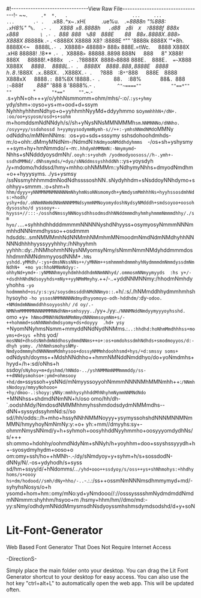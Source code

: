 #!--------------------------------View Raw File---------------------------------!-
~~.`      .*  *.   .                        ...     ...              ...       .-
.    `.x88`.`^x~`.`xH(`      `.ue%u.`  `.=*8888n  "%888:`     .x`H8%"    "`%.  .-
.   `X888` x`8`.`8888h`   .d`88`  z`8i`  X  ?`8888f` `888x`   x`888`         \ .-
.  `*888*` `888`  %`88`  `888E`    `88`  `88`x.`8888X`.`888`> `X888X 8*8888k  \.-
.  <8888X X8888   X8?    :8888E    ^""  '8888k 8888X  '"*8h.  8888X<~`  `8888L`.-
. `X8888>  48888> 888`x`  888E.=tWc.`   `8888 X888X   .xH8    88888!    .!8** `.-
. `X8888`> `88888`.`8898  888N`   `888`   `8" X888!   888X`   `88888!.*888x`   .-
. `?8888X` `8888`>`8888   888E`.  `888E`.  =~`X888   X888X`   `*8888`.  `8888L`.-
.  `8888X`  `8888`.`888`,`8888E`  `8888`   `h`.`8*`.`!888X` .x.`888X`. .`X888X`.-
.   `?888`  `:8`*"`888`   `888E`  `8888`  `X888xX`   `8888`.: `88%8X    !8888` .-
.      `88`.  `:88%`       `88&`. `888`  :~`888f`     `*888*"  '888   8  '8888%.-
`.        ^"~====""           ""==*""        ""        `"`      "*=="     ""`.~.-
.s+yhN+oh+++y/o/yhhNsmmomm+ohm/mhs/-:o/.`:ys+yhmy `ydy/shm+:oyso+ys+m+ood+d+ssym
NyhhhyhhhmNdhyo+o+yyhhmhNyyMd+ddyyhmmo so`ymmhhhN+/dN+. :oo/oo+ysyosm/osd+s+sohm
`m+homddsmNdNNdyh/s//sh+yNysNNsMMNMMMh`sm`.`NNMNNNo/dNNho.`  `/osyy+yy/ssdohossd
h+yymyysodymmNymh-s//++:-ymhsNNmdNMd`oMMNy odNddho/mMNmNNms:` `:os+yo+sds+sssymy
sshsdohoohdmhds-m:/o+ohh:.dMmyMNdNm-/NdmdN:`hNdmyooNMddhdyhmms  `-/os+sh+yshysmy
++sym+hy+hmNmmdo/+-m:`.hhdymhMMNmN:-Nmymymd`-Nhhs+sNNdddyoysdmNh/``.ooyh:s+yohdh
/yodmodyoososs//h-.ymh+-ssdhdMMNd/.dNhsmymds/+dyo/sNNddmssyshhddNh:``:ys+yoysdyh
/y+mdomo/hddssd/hmy+mhho:ohNMMMm::yNdhymyNhhs+dmyodNmdhm+o++hyyysyms. ./ys+ysmsy
/ssNssmyhhhmmdmNodNdhssssoshNN`.`sNydyhhdm+sNsddoyNNhdymo+sohhyy+smmm`.`:o+shm+h
`hhm/dyyy+yNNMMNMNMNNNNNmNhyhmNsoNNsmomydh+yNmdysmMmhhhNs+hyyhssosdmhNds:+hodh/ 
yshy+do/.oNNmNNmNdNNmNNNMMNdsymmNMNoyomydoshNydsyNMdddh+smdsoyoo+oosohdysossho/d
yssooy+--hyyss+//:::-/osshdNmssyNNNoysdhhsodmsdhhNNddmmmdhyhmhyhmmmNmmmdhhy/./sm
hyo/.`...+syhhhdhhdddmmmmNNNNNyshdNhyyss+osymyosyNmmmNNNmmhhdNNNmmdhysso++osdmmm
hdsdds:..smNMMMmhNdNNMmhNMmhmMNmoodmNmdNdmNMdhyhhNNNNNdhhhhyyssyyyhhhy:/hNhyyhmh
yyhhh::dy:./hNMhohmhNNysNMyomsyNmy/sNmmNmmNMdyhddmmmdoshhdmmNMNdmmyyosdNNM+`.hNs
yshdd.yMMdh/-:ys+dmsNNssNNs++/yMNNm++smhmmmhdmmmhyhNydmmmdmNmmdyssdmNmNdhN+  +mo
yo:hhoNMNmNdyy:-ohhyNd+ymd+-:yNMNNhmyoyhdmhhddhdmNNmNNhyd/.ommosmNNmyymyyds  :hs
y+/-+dsdhhNhdNdsoyyhds+mNy++yyNMmMmyhy`.++/-..+yddNNMNNmy:/hhodmNmhdyyhohhs `-yo
hodmmmhd+os/y:s:ys/soysdmssddhNMdNNmyo::`.+h/.:s/./hNMmddhhydmmhmhshhysoyho `-ho
yssosNMMNNNNNdmydhyyomoyo-odh-hddhdm/`:dy-`odoo.` `+NMdmdmNNmmddhhsoyyoshh/` `/d
oy/.-NMNhmMMMMMNNNNMMMNNdhNm+smhsyyy..`/yy+./yy:.`/NNNMNddNmdyymyyyoyhsshd. `omo
+y+` hNmodMNNhNdNmNMmNmydNNNmmsoymNm+s/-++hohmmd+soNhNNmhdmdsyomy+ds+doyyy  .hd+
ysy` +NyomNNyhmsNsmm+mmyddNNdNydNNMms.:`..:hhdhd:hoNhmMmdhhhss+moyms+d+sys `+hhs
yod/ `mosNNd+dhsdsNmhdmNddhosydmmdNNms++o+:os+omdohssdmhNdhds+smodmoyyos/d:-dhyh
yomy. /hhNmhsmohysNMy-NmdyodmmmyhdNNNNmmMdmhysoo+dossyNMMmhdoohhsmd+hys/+d:smssy
soms+` odNdysh/doyms++MdshNNdhho++hmmNMNddNmddhyo/do+yoNmdmhs+hyyd+/h+:sd/oNhs+h
ssdoy/``sNyhoy+m+dyshmd/hNNdo-../yshNMMNmNMMmmmddy/ss-++dNNdysmohso+:ymd+ohmsooy
+hd/dm+``ssyssoh+ysNNd/mNmyyssoyyohNmmmNNNNMhMMNmhh++:``/NNmhsNodoyy/mmyyNohooo+
+hy/dmoo-.:shoyy:yNNy:mmhhysyhhddMhNhyhmNymmNNMNdNdo``  +MNNhss+shdmdNNmNN+h/oso
omo/hh/dh-`.oodshMdy/NmdosdNMMMhhmyhsshmdodsdydmNMMmdhs--dNN+syssydssyhmNd:s//so
sd//hh/odds::/h+mho+hssyNNhNMMNoyyy+ysymyssohshdNNNMNNMNmMMN/hmyyhoyNmNmNy:y:+o+
yh:+mm//dmyyhs:sy+-ohmmNmysNNmd/y+h+syhmoh+oosyhhddNyyhmmho+oosyyyomdydhNs/s/+++
sh:ommo+hdohhy/oohmdNdyNm+sNNyh/h+yoyhhm+doo+ssyshssyyydh+h+-syosydmyhydm+ooso+o
om:omy+ssh/ho++hMNh-.-/dy/sNmdyoy+y+syhm+h/s+sossdodN-dNNy/N/.-os+ydyhodh/s+syss
sd/hm+ssyy/d/+hNdomms/.``./yhd+ooo++ssdyoy/s/oss++ys+shNhmohys:+hhdhyhoms/s+oooy
hs+dm/hodood//smh/dNy+hho/-..``-.:.:/ss++ossmNmNNNmsdhmmymyd+md/-syhyhsNosys/o+h
ysomd+hom+hm::omy/mNo:yd+yNmdooo//://osssysssshmNydmdmddNmdmNNmmm:shyhhm/hsyoo+m
/hsmy+hhm/hm//dmo/md:-yy:sNmy/odhdymNNddMmysmsdhNsdyoyssmhshmsdymdsodshd/d+y+soN



# Lit-Font-Generator
Web Based Font Generator That Does Not Require Internet Access


-DirectionS-                                                                            
                                                                  

Simply place the main folder onto your desktop.
You can drag the Lit Font Generator shortcut to your desktop for easy access.
You can also use the hot key "ctrl+alt+L" to automatically open the web app.
This will be updated often.
